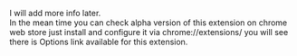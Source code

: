 I will add more info later.  
In the mean time you can check alpha version of this extension on chrome web store just install and configure it via chrome://extensions/ you will see there is Options link available for this extension.

